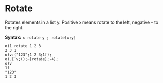 # Rotate

Rotates elements in a list y. Positive x means rotate to the left, negative - to the right.

**Syntax:** ```x rotate y ; rotate[x;y]```

```o
o)1 rotate 1 2 3
2 3 1
o)v:("123";1 2 3;1f);
o).[`v;();~[rotate];-4];
o)v
1f
"123"
1 2 3
```
